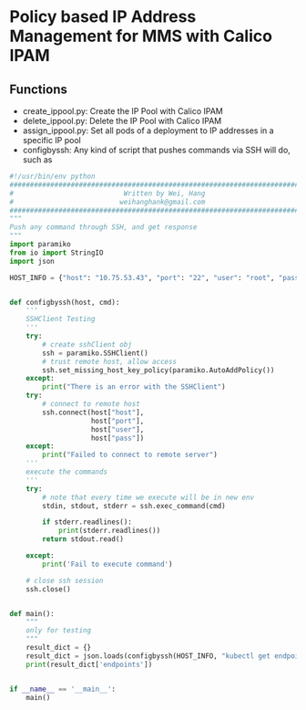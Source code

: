 # Policy based IP Address Management for MMS with Calico IPAM

## Functions

* create_ippool.py: Create the IP Pool with Calico IPAM
* delete_ippool.py: Delete the IP Pool with Calico IPAM
* assign_ippool.py: Set all pods of a deployment to IP addresses in a specific IP pool
* configbyssh: Any kind of script that pushes commands via SSH will do, such as
```python
#!/usr/bin/env python
###################################################################################
#                           Written by Wei, Hang                                  #
#                          weihanghank@gmail.com                                  #
###################################################################################
"""
Push any command through SSH, and get response
"""
import paramiko
from io import StringIO
import json

HOST_INFO = {"host": "10.75.53.43", "port": "22", "user": "root", "pass": "cisco123"}


def configbyssh(host, cmd):
    '''
    SSHClient Testing
    '''
    try:
        # create sshClient obj
        ssh = paramiko.SSHClient()
        # trust remote host, allow access
        ssh.set_missing_host_key_policy(paramiko.AutoAddPolicy())
    except:
        print("There is an error with the SSHClient")
    try:
        # connect to remote host
        ssh.connect(host["host"],
                    host["port"],
                    host["user"],
                    host["pass"])
    except:
        print("Failed to connect to remote server")
    '''
    execute the commands
    '''
    try:
        # note that every time we execute will be in new env
        stdin, stdout, stderr = ssh.exec_command(cmd)

        if stderr.readlines():
            print(stderr.readlines())
        return stdout.read()

    except:
        print('Fail to execute command')

    # close ssh session
    ssh.close()


def main():
    """
    only for testing
    """
    result_dict = {}
    result_dict = json.loads(configbyssh(HOST_INFO, "kubectl get endpointslices myweb-468fl -ojson"))
    print(result_dict['endpoints'])


if __name__ == '__main__':
    main()
```
